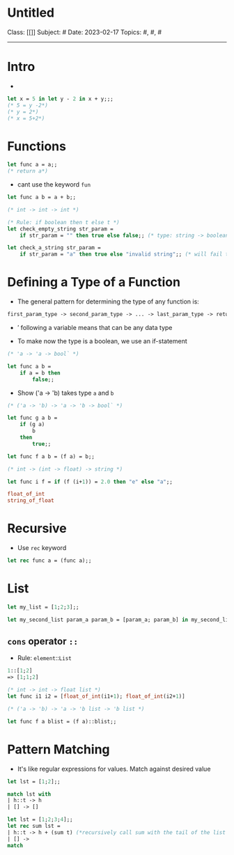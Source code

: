 # Untitled
Class: [[]]
Subject: #
Date: 2023-02-17
Topics: #, #, # 

---

# Intro 

-

```ocaml
let x = 5 in let y - 2 in x + y;;;
(* 5 = y -2*)
(* y = 2*)
(* x = 5+2*)
```


# Functions
```ocaml
let func a = a;;
(* return a*)
```

- cant use the keyword `fun`

```ocaml
let func a b = a + b;;

(* int -> int -> int *)
```

```ocaml
(* Rule: if boolean then t else t *)
let check_empty_string str_param = 
    if str_param = "" then true else false;; (* type: string -> boolean *)

let check_a_string str_param = 
    if str_param = "a" then true else "invalid string";; (* will fail to compile *)
```

# Defining a Type of a Function
- The general pattern for determining the type of any function is:

```ocaml
first_param_type -> second_param_type -> ... -> last_param_type -> return_type`
```

- $'$  following a variable means that can be any data type

- To make now the type is a boolean, we use an if-statement
```ocaml
(* 'a -> 'a -> bool` *)

let func a b =
	if a = b then
		false;;
```


- Show ('a -> 'b) takes type `a` and `b`
```ocaml
(* ('a -> 'b) -> 'a -> 'b -> bool` *)

let func g a b = 
	if (g a)
		b
	then 
		true;;

let func f a b = (f a) = b;;
```

```ocaml
(* int -> (int -> float) -> string *)

let func i f = if (f (i+1)) = 2.0 then "e" else "a";; 

float_of_int 
string_of_float
```

# Recursive
- Use `rec` keyword
```ocaml
let rec func a = (func a);;
```



# List
```ocaml
let my_list = [1;2;3];;
```

```ocaml
let my_second_list param_a param_b = [param_a; param_b] in my_second_list 1 2;;
```

## `cons` operator `::`
- Rule: `element`::`List`
```ocaml
1::[1;2]
=> [1;1;2]
```

```ocaml
(* int -> int -> float list *)
let func i1 i2 = [float_of_int(i1+1); float_of_int(i2+1)]
```

```ocaml
(* ('a -> 'b) -> 'a -> 'b list -> 'b list *)

let func f a blist = (f a)::blist;; 
```

# Pattern Matching

-  It's like regular expressions for values. Match against desired value
``` ocaml
let lst = [1;2];;

match lst with
| h::t -> h
| [] -> []
```

```ocaml
let lst = [1;2;3;4];;
let rec sum lst =
| h::t -> h + (sum t) (*recursively call sum with the tail of the list t*)
| [] ->
match 
```